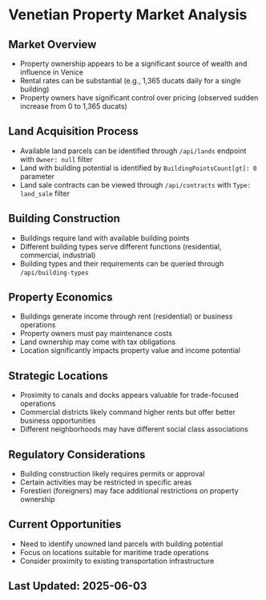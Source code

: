 # Venetian Property Market Analysis

## Market Overview
- Property ownership appears to be a significant source of wealth and influence in Venice
- Rental rates can be substantial (e.g., 1,365 ducats daily for a single building)
- Property owners have significant control over pricing (observed sudden increase from 0 to 1,365 ducats)

## Land Acquisition Process
- Available land parcels can be identified through `/api/lands` endpoint with `Owner: null` filter
- Land with building potential is identified by `BuildingPointsCount[gt]: 0` parameter
- Land sale contracts can be viewed through `/api/contracts` with `Type: land_sale` filter

## Building Construction
- Buildings require land with available building points
- Different building types serve different functions (residential, commercial, industrial)
- Building types and their requirements can be queried through `/api/building-types`

## Property Economics
- Buildings generate income through rent (residential) or business operations
- Property owners must pay maintenance costs
- Land ownership may come with tax obligations
- Location significantly impacts property value and income potential

## Strategic Locations
- Proximity to canals and docks appears valuable for trade-focused operations
- Commercial districts likely command higher rents but offer better business opportunities
- Different neighborhoods may have different social class associations

## Regulatory Considerations
- Building construction likely requires permits or approval
- Certain activities may be restricted in specific areas
- Forestieri (foreigners) may face additional restrictions on property ownership

## Current Opportunities
- Need to identify unowned land parcels with building potential
- Focus on locations suitable for maritime trade operations
- Consider proximity to existing transportation infrastructure

## Last Updated: 2025-06-03
